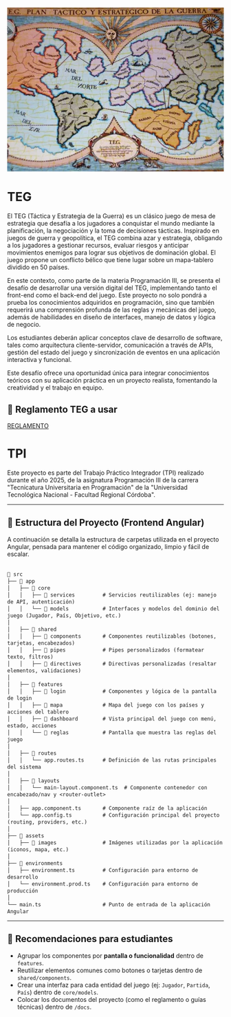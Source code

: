 <p align="center">
  <img src="./docs/img.png" alt="TEG"/>
</p>

# TEG

El TEG (Táctica y Estrategia de la Guerra) es un clásico juego de mesa de estrategia que desafía a los jugadores a 
conquistar el mundo mediante la planificación, la negociación y la toma de decisiones tácticas. Inspirado en juegos 
de guerra y geopolítica, el TEG combina azar y estrategia, obligando a los jugadores a gestionar recursos, evaluar 
riesgos y anticipar movimientos enemigos para lograr sus objetivos de dominación global. El juego propone un 
conflicto bélico que tiene lugar sobre un mapa-tablero dividido en 50 países.

En este contexto, como parte de la materia Programación III, se presenta el desafío de desarrollar una versión 
digital del TEG, implementando tanto el front-end como el back-end del juego. Este proyecto no solo pondrá a 
prueba los conocimientos adquiridos en programación, sino que también requerirá una comprensión profunda de las 
reglas y mecánicas del juego, además de habilidades en diseño de interfaces, manejo de datos y lógica de negocio.

Los estudiantes deberán aplicar conceptos clave de desarrollo de software, tales como arquitectura cliente-servidor, 
comunicación a través de APIs, gestión del estado del juego y sincronización de eventos en una aplicación 
interactiva y funcional.

Este desafío ofrece una oportunidad única para integrar conocimientos teóricos con su aplicación práctica en un 
proyecto realista, fomentando la creatividad y el trabajo en equipo.

## 📜 Reglamento TEG a usar

[REGLAMENTO](./docs/TEG.pdf)

# TPI

Este proyecto es parte del Trabajo Práctico Integrador (TPI) realizado durante el año 2025,
de la asignatura Programación III de la carrera "Tecnicatura Universitaria en Programación"
de la "Universidad Tecnológica Nacional - Facultad Regional Córdoba".

---

## 📁 Estructura del Proyecto (Frontend Angular)

A continuación se detalla la estructura de carpetas utilizada en el proyecto Angular, pensada para mantener el código organizado, limpio y fácil de escalar.

```

📁 src
├── 📁 app
│   ├── 📁 core
│   │   ├── 📁 services         # Servicios reutilizables (ej: manejo de API, autenticación)
│   │   └── 📁 models           # Interfaces y modelos del dominio del juego (Jugador, País, Objetivo, etc.)
│
│   ├── 📁 shared
│   │   ├── 📁 components       # Componentes reutilizables (botones, tarjetas, encabezados)
│   │   ├── 📁 pipes            # Pipes personalizados (formatear texto, filtros)
│   │   ├── 📁 directives       # Directivas personalizadas (resaltar elementos, validaciones)
│
│   ├── 📁 features
│   │   ├── 📁 login            # Componentes y lógica de la pantalla de login
│   │   ├── 📁 mapa             # Mapa del juego con los países y acciones del tablero
│   │   ├── 📁 dashboard        # Vista principal del juego con menú, estado, acciones
│   │   └── 📁 reglas           # Pantalla que muestra las reglas del juego
│
│   ├── 📁 routes
│   │   └── app.routes.ts      # Definición de las rutas principales del sistema
│
│   ├── 📁 layouts
│   │   └── main-layout.component.ts  # Componente contenedor con encabezado/nav y <router-outlet>
│
│   ├── app.component.ts       # Componente raíz de la aplicación
│   └── app.config.ts          # Configuración principal del proyecto (routing, providers, etc.)
│
├── 📁 assets
│   ├── 📁 images               # Imágenes utilizadas por la aplicación (iconos, mapa, etc.)
│
├── 📁 environments
│   ├── environment.ts         # Configuración para entorno de desarrollo
│   └── environment.prod.ts    # Configuración para entorno de producción
│
└── main.ts                    # Punto de entrada de la aplicación Angular

```

---

## 🧠 Recomendaciones para estudiantes

- Agrupar los componentes por **pantalla o funcionalidad** dentro de `features`.
- Reutilizar elementos comunes como botones o tarjetas dentro de `shared/components`.
- Crear una interfaz para cada entidad del juego (ej: `Jugador`, `Partida`, `País`) dentro de `core/models`.
- Colocar los documentos del proyecto (como el reglamento o guías técnicas) dentro de `/docs`.


